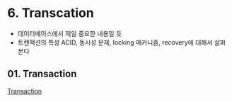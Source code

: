 # 6. Transcation

- 데이터베이스에서 제일 중요한 내용일 듯
- 트랜잭션의 특성 ACID, 동시성 문제, locking 매커니즘, recovery에 대해서 살펴본다

## 01. Transaction

[Transaction](./01.%20Transaction/)
